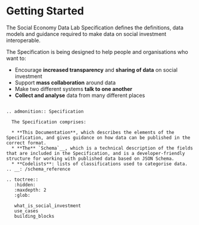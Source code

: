 # Getting Started

The Social Economy Data Lab Specification defines the definitions, data models and guidance required to make data on social investment interoperable.

The Specification is being designed to help people and organisations who want to:
* Encourage **increased transparency** and **sharing of data** on social investment
* Support **mass collaboration** around data
* Make two different systems **talk to one another**
* **Collect and analyse** data from many different places

```eval_rst

.. admonition:: Specification

  The Specification comprises:

  * **This Documentation**, which describes the elements of the Specification, and gives guidance on how data can be published in the correct format.
  * **The** `Schema`__, which is a technical description of the fields that are included in the Specification, and is a developer-friendly structure for working with published data based on JSON Schema.
  * **Codelists**: lists of classifications used to categorise data.
.. __: /schema_reference
```

```eval_rst
.. toctree::
   :hidden:
   :maxdepth: 2
   :glob:

   what_is_social_investment
   use_cases
   building_blocks

```

